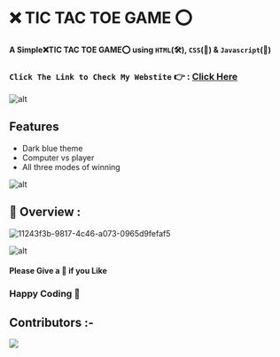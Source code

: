 # ❌	TIC TAC TOE GAME ⭕
####  A Simple❌TIC TAC TOE GAME⭕ using `HTML`(🛠️), `CSS`(🎨) & `Javascript`(🧠)
### `Click The Link to Check My Webstite` 👉 : [Click Here](https://dhrupad-tictactoe-game.netlify.app/)
![alt](https://raw.githubusercontent.com/andreasbm/readme/master/assets/lines/rainbow.png)

## Features
- Dark blue theme
- Computer vs player
- All three modes of winning

![alt](https://raw.githubusercontent.com/andreasbm/readme/master/assets/lines/rainbow.png)

## 🔮 Overview :
![11243f3b-9817-4c46-a073-0965d9fefaf5](https://user-images.githubusercontent.com/91726340/179547894-6cf2c9c6-21a5-419d-a58e-811b7fcc0cde.gif)

![alt](https://raw.githubusercontent.com/andreasbm/readme/master/assets/lines/rainbow.png)

#### Please Give a 🌟 if you Like

###                 Happy Coding  💟

## Contributors :-


<!-- Copy-paste in your Readme.md file -->

<a href = "https://github.com/Tanu-N-Prabhu/Python/graphs/contributors">
  <img src = "https://contrib.rocks/image?repo=dhrupad17/TIC_TAC_TOE"/>
</a>
